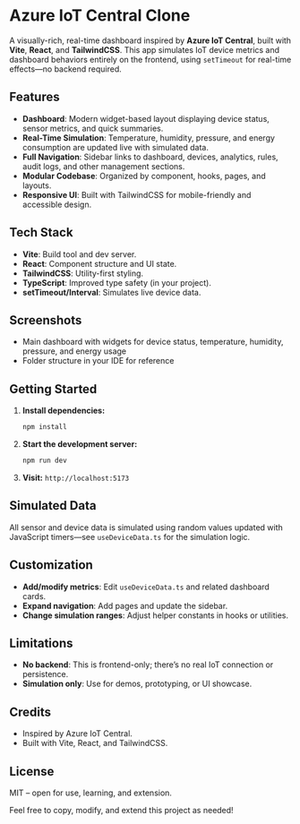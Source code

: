 # Azure IoT Central Clone

A visually-rich, real-time dashboard inspired by **Azure IoT Central**, built with **Vite**, **React**, and **TailwindCSS**. This app simulates IoT device metrics and dashboard behaviors entirely on the frontend, using `setTimeout` for real-time effects—no backend required.

## Features

- **Dashboard**: Modern widget-based layout displaying device status, sensor metrics, and quick summaries.
- **Real-Time Simulation**: Temperature, humidity, pressure, and energy consumption are updated live with simulated data.
- **Full Navigation**: Sidebar links to dashboard, devices, analytics, rules, audit logs, and other management sections.
- **Modular Codebase**: Organized by component, hooks, pages, and layouts.
- **Responsive UI**: Built with TailwindCSS for mobile-friendly and accessible design.

## Tech Stack

- **Vite**: Build tool and dev server.
- **React**: Component structure and UI state.
- **TailwindCSS**: Utility-first styling.
- **TypeScript**: Improved type safety (in your project).
- **setTimeout/Interval**: Simulates live device data.

## Screenshots

- Main dashboard with widgets for device status, temperature, humidity, pressure, and energy usage
- Folder structure in your IDE for reference

## Getting Started

1. **Install dependencies:**
   ```bash
   npm install
   ```
2. **Start the development server:**
   ```bash
   npm run dev
   ```
3. **Visit:** `http://localhost:5173`

## Simulated Data

All sensor and device data is simulated using random values updated with JavaScript timers—see `useDeviceData.ts` for the simulation logic.

## Customization

- **Add/modify metrics**: Edit `useDeviceData.ts` and related dashboard cards.
- **Expand navigation**: Add pages and update the sidebar.
- **Change simulation ranges**: Adjust helper constants in hooks or utilities.

## Limitations

- **No backend**: This is frontend-only; there’s no real IoT connection or persistence.
- **Simulation only**: Use for demos, prototyping, or UI showcase.

## Credits

- Inspired by Azure IoT Central.
- Built with Vite, React, and TailwindCSS.

## License

MIT – open for use, learning, and extension.

Feel free to copy, modify, and extend this project as needed!

